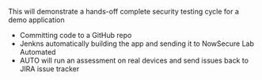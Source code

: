 This will demonstrate a hands-off complete security testing cycle for a demo application

- Committing code to a GitHub repo
- Jenkns automatically building the app and sending it to NowSecure Lab Automated
- AUTO will run an assessment on real devices and send issues back to JIRA issue tracker
